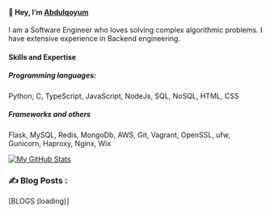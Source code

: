 #### 👋 Hey, I’m [Abdulqoyum](https://linkedin.com/in/abdulqoyum-alausa-382a57239)

I am a Software Engineer who loves solving complex algorithmic problems. I have extensive experience in Backend engineering.


#### Skills and Expertise
##### Programming languages: 
Python, C, TypeScript, JavaScript, NodeJs, SQL, NoSQL, HTML, CSS

##### Frameworks and others
Flask, MySQL, Redis, MongoDb, AWS, Git, Vagrant, OpenSSL, ufw, Gunicorn, Haproxy, Nginx, Wix


[![My GitHub Stats](https://github-readme-stats.vercel.app/api/?username=Alausa2001&count_private=true&theme=tokyonight&showicons=true)]()



### :writing_hand: Blog Posts :

[BLOGS (loading)]

